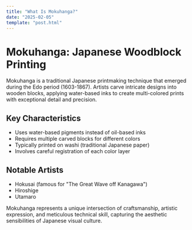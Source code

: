 ```yaml
---
title: "What Is Mokuhanga?"
date: "2025-02-05"
template: "post.html"
---
```


# Mokuhanga: Japanese Woodblock Printing

Mokuhanga is a traditional Japanese printmaking technique that emerged during the Edo period (1603-1867). Artists carve intricate designs into wooden blocks, applying water-based inks to create multi-colored prints with exceptional detail and precision.

## Key Characteristics
- Uses water-based pigments instead of oil-based inks
- Requires multiple carved blocks for different colors
- Typically printed on washi (traditional Japanese paper)
- Involves careful registration of each color layer

## Notable Artists
- Hokusai (famous for "The Great Wave off Kanagawa")
- Hiroshige
- Utamaro

Mokuhanga represents a unique intersection of craftsmanship, artistic expression, and meticulous technical skill, capturing the aesthetic sensibilities of Japanese visual culture.
